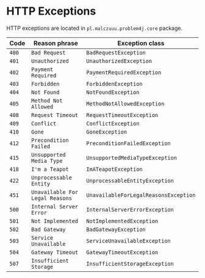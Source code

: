 # HTTP Exceptions

HTTP exceptions are located in `pl.malczuuu.problem4j.core` package.

| Code  | Reason phrase                        | Exception class                            |
|-------|--------------------------------------|--------------------------------------------|
| `400` | `Bad Request`                        | `BadRequestException`                      |
| `401` | `Unauthorized`                       | `UnauthorizedException`                    |
| `402` | `Payment Required`                   | `PaymentRequiredException`                 |
| `403` | `Forbidden`                          | `ForbiddenException`                       |
| `404` | `Not Found`                          | `NotFoundException`                        |
| `405` | `Method Not Allowed`                 | `MethodNotAllowedException`                |
| `408` | `Request Timeout`                    | `RequestTimeoutException`                  |
| `409` | `Conflict`                           | `ConflictException`                        |
| `410` | `Gone`                               | `GoneException`                            |
| `412` | `Precondition Failed`                | `PreconditionFailedException`              |
| `415` | `Unsupported Media Type`             | `UnsupportedMediaTypeException`            |
| `418` | `I'm a Teapot`                       | `ImATeapotException`                       |
| `422` | `Unprocessable Entity`               | `UnprocessableEntityException`             |
| `451` | `Unavailable For Legal Reasons`      | `UnavailableForLegalReasonsException`      |
| `500` | `Internal Server Error`              | `InternalServerErrorException`             |
| `501` | `Not Implemented`                    | `NotImplementedException`                  |
| `502` | `Bad Gateway`                        | `BadGatewayException`                      |
| `503` | `Service Unavailable`                | `ServiceUnavailableException`              |
| `504` | `Gateway Timeout`                    | `GatewayTimeoutException`                  |
| `507` | `Insufficient Storage`               | `InsufficientStorageException`             |
